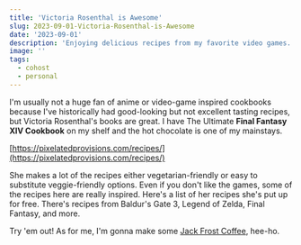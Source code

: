 ```yaml
---
title: 'Victoria Rosenthal is Awesome'
slug: 2023-09-01-Victoria-Rosenthal-is-Awesome
date: '2023-09-01'
description: 'Enjoying delicious recipes from my favorite video games.'
image: ''
tags:
  - cohost
  - personal
---
```


I'm usually not a huge fan of anime or video-game inspired cookbooks because I've historically had good-looking but not excellent tasting recipes, but Victoria Rosenthal's books are great. I have The Ultimate **Final Fantasy XIV Cookbook** on my shelf and the hot chocolate is one of my mainstays.

[https://pixelatedprovisions.com/recipes/](https://pixelatedprovisions.com/recipes/)

She makes a lot of the recipes either vegetarian-friendly or easy to substitute veggie-friendly options. Even if you don't like the games, some of the recipes here are really inspired. Here's a list of her recipes she's put up for free. There's recipes from Baldur's Gate 3, Legend of Zelda, Final Fantasy, and more.

Try 'em out! As for me, I'm gonna make some [Jack Frost Coffee](https://pixelatedprovisions.com/2021/12/01/smt-nocturne-jackfrost-coffee/), hee-ho.
